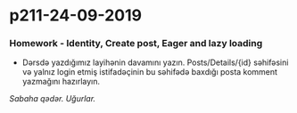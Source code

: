 # p211-24-09-2019

### Homework - Identity, Create post, Eager and lazy loading
- Dərsdə yazdığımız layihənin davamını yazın. Posts/Details/{id} səhifəsini və yalnız login etmiş istifadəçinin bu səhifədə baxdığı posta komment yazmağını hazırlayın.

*Sabaha qədər. Uğurlar.*
